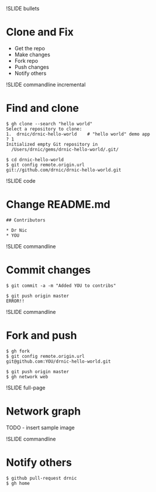 !SLIDE bullets
# Clone and Fix #

* Get the repo
* Make changes
* Fork repo
* Push changes
* Notify others

!SLIDE commandline incremental
# Find and clone #

    $ gh clone --search "hello world"
    Select a repository to clone:
    1.  drnic/drnic-hello-world    # "hello world" demo app
    ? 1
    Initialized empty Git repository in 
      /Users/drnic/gems/drnic-hello-world/.git/

    $ cd drnic-hello-world
    $ git config remote.origin.url
    git://github.com/drnic/drnic-hello-world.git
    
!SLIDE code
# Change README.md #

    ## Contributors
    
    * Dr Nic
    * YOU

!SLIDE commandline
# Commit changes #

    $ git commit -a -m "Added YOU to contribs"
    
    $ git push origin master
    ERROR!!

!SLIDE commandline
# Fork and push #

    $ gh fork
    $ git config remote.origin.url
    git@github.com:YOU/drnic-hello-world.git
    
    $ git push origin master
    $ gh network web

!SLIDE full-page
# Network graph #

TODO - insert sample image

!SLIDE commandline
# Notify others #

    $ github pull-request drnic
    $ gh home
    